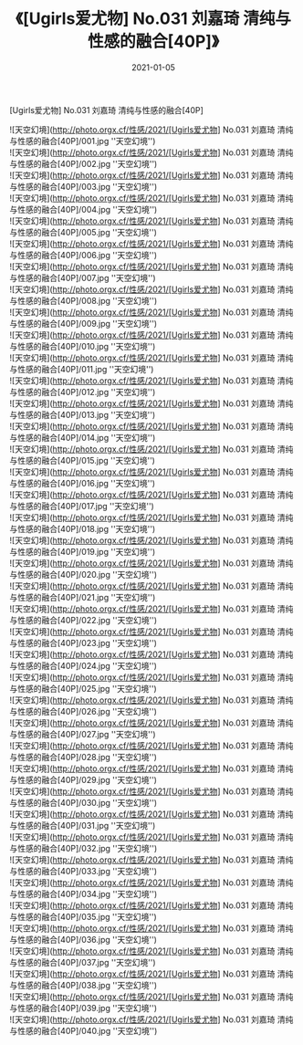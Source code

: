 ﻿---
layout: post
title:  《[Ugirls爱尤物] No.031 刘嘉琦 清纯与性感的融合[40P]》
date:   2021-01-05
img: http://photo.orgx.cf/性感/2021/[Ugirls爱尤物] No.031 刘嘉琦 清纯与性感的融合[40P]/000.jpg
categories: [美女, 性感, 泳衣]
---

[Ugirls爱尤物] No.031 刘嘉琦 清纯与性感的融合[40P]



![天空幻境](http://photo.orgx.cf/性感/2021/[Ugirls爱尤物] No.031 刘嘉琦 清纯与性感的融合[40P]/001.jpg ''天空幻境'') <br>
![天空幻境](http://photo.orgx.cf/性感/2021/[Ugirls爱尤物] No.031 刘嘉琦 清纯与性感的融合[40P]/002.jpg ''天空幻境'') <br>
![天空幻境](http://photo.orgx.cf/性感/2021/[Ugirls爱尤物] No.031 刘嘉琦 清纯与性感的融合[40P]/003.jpg ''天空幻境'') <br>
![天空幻境](http://photo.orgx.cf/性感/2021/[Ugirls爱尤物] No.031 刘嘉琦 清纯与性感的融合[40P]/004.jpg ''天空幻境'') <br>
![天空幻境](http://photo.orgx.cf/性感/2021/[Ugirls爱尤物] No.031 刘嘉琦 清纯与性感的融合[40P]/005.jpg ''天空幻境'') <br>
![天空幻境](http://photo.orgx.cf/性感/2021/[Ugirls爱尤物] No.031 刘嘉琦 清纯与性感的融合[40P]/006.jpg ''天空幻境'') <br>
![天空幻境](http://photo.orgx.cf/性感/2021/[Ugirls爱尤物] No.031 刘嘉琦 清纯与性感的融合[40P]/007.jpg ''天空幻境'') <br>
![天空幻境](http://photo.orgx.cf/性感/2021/[Ugirls爱尤物] No.031 刘嘉琦 清纯与性感的融合[40P]/008.jpg ''天空幻境'') <br>
![天空幻境](http://photo.orgx.cf/性感/2021/[Ugirls爱尤物] No.031 刘嘉琦 清纯与性感的融合[40P]/009.jpg ''天空幻境'') <br>
![天空幻境](http://photo.orgx.cf/性感/2021/[Ugirls爱尤物] No.031 刘嘉琦 清纯与性感的融合[40P]/010.jpg ''天空幻境'') <br>
![天空幻境](http://photo.orgx.cf/性感/2021/[Ugirls爱尤物] No.031 刘嘉琦 清纯与性感的融合[40P]/011.jpg ''天空幻境'') <br>
![天空幻境](http://photo.orgx.cf/性感/2021/[Ugirls爱尤物] No.031 刘嘉琦 清纯与性感的融合[40P]/012.jpg ''天空幻境'') <br>
![天空幻境](http://photo.orgx.cf/性感/2021/[Ugirls爱尤物] No.031 刘嘉琦 清纯与性感的融合[40P]/013.jpg ''天空幻境'') <br>
![天空幻境](http://photo.orgx.cf/性感/2021/[Ugirls爱尤物] No.031 刘嘉琦 清纯与性感的融合[40P]/014.jpg ''天空幻境'') <br>
![天空幻境](http://photo.orgx.cf/性感/2021/[Ugirls爱尤物] No.031 刘嘉琦 清纯与性感的融合[40P]/015.jpg ''天空幻境'') <br>
![天空幻境](http://photo.orgx.cf/性感/2021/[Ugirls爱尤物] No.031 刘嘉琦 清纯与性感的融合[40P]/016.jpg ''天空幻境'') <br>
![天空幻境](http://photo.orgx.cf/性感/2021/[Ugirls爱尤物] No.031 刘嘉琦 清纯与性感的融合[40P]/017.jpg ''天空幻境'') <br>
![天空幻境](http://photo.orgx.cf/性感/2021/[Ugirls爱尤物] No.031 刘嘉琦 清纯与性感的融合[40P]/018.jpg ''天空幻境'') <br>
![天空幻境](http://photo.orgx.cf/性感/2021/[Ugirls爱尤物] No.031 刘嘉琦 清纯与性感的融合[40P]/019.jpg ''天空幻境'') <br>
![天空幻境](http://photo.orgx.cf/性感/2021/[Ugirls爱尤物] No.031 刘嘉琦 清纯与性感的融合[40P]/020.jpg ''天空幻境'') <br>
![天空幻境](http://photo.orgx.cf/性感/2021/[Ugirls爱尤物] No.031 刘嘉琦 清纯与性感的融合[40P]/021.jpg ''天空幻境'') <br>
![天空幻境](http://photo.orgx.cf/性感/2021/[Ugirls爱尤物] No.031 刘嘉琦 清纯与性感的融合[40P]/022.jpg ''天空幻境'') <br>
![天空幻境](http://photo.orgx.cf/性感/2021/[Ugirls爱尤物] No.031 刘嘉琦 清纯与性感的融合[40P]/023.jpg ''天空幻境'') <br>
![天空幻境](http://photo.orgx.cf/性感/2021/[Ugirls爱尤物] No.031 刘嘉琦 清纯与性感的融合[40P]/024.jpg ''天空幻境'') <br>
![天空幻境](http://photo.orgx.cf/性感/2021/[Ugirls爱尤物] No.031 刘嘉琦 清纯与性感的融合[40P]/025.jpg ''天空幻境'') <br>
![天空幻境](http://photo.orgx.cf/性感/2021/[Ugirls爱尤物] No.031 刘嘉琦 清纯与性感的融合[40P]/026.jpg ''天空幻境'') <br>
![天空幻境](http://photo.orgx.cf/性感/2021/[Ugirls爱尤物] No.031 刘嘉琦 清纯与性感的融合[40P]/027.jpg ''天空幻境'') <br>
![天空幻境](http://photo.orgx.cf/性感/2021/[Ugirls爱尤物] No.031 刘嘉琦 清纯与性感的融合[40P]/028.jpg ''天空幻境'') <br>
![天空幻境](http://photo.orgx.cf/性感/2021/[Ugirls爱尤物] No.031 刘嘉琦 清纯与性感的融合[40P]/029.jpg ''天空幻境'') <br>
![天空幻境](http://photo.orgx.cf/性感/2021/[Ugirls爱尤物] No.031 刘嘉琦 清纯与性感的融合[40P]/030.jpg ''天空幻境'') <br>
![天空幻境](http://photo.orgx.cf/性感/2021/[Ugirls爱尤物] No.031 刘嘉琦 清纯与性感的融合[40P]/031.jpg ''天空幻境'') <br>
![天空幻境](http://photo.orgx.cf/性感/2021/[Ugirls爱尤物] No.031 刘嘉琦 清纯与性感的融合[40P]/032.jpg ''天空幻境'') <br>
![天空幻境](http://photo.orgx.cf/性感/2021/[Ugirls爱尤物] No.031 刘嘉琦 清纯与性感的融合[40P]/033.jpg ''天空幻境'') <br>
![天空幻境](http://photo.orgx.cf/性感/2021/[Ugirls爱尤物] No.031 刘嘉琦 清纯与性感的融合[40P]/034.jpg ''天空幻境'') <br>
![天空幻境](http://photo.orgx.cf/性感/2021/[Ugirls爱尤物] No.031 刘嘉琦 清纯与性感的融合[40P]/035.jpg ''天空幻境'') <br>
![天空幻境](http://photo.orgx.cf/性感/2021/[Ugirls爱尤物] No.031 刘嘉琦 清纯与性感的融合[40P]/036.jpg ''天空幻境'') <br>
![天空幻境](http://photo.orgx.cf/性感/2021/[Ugirls爱尤物] No.031 刘嘉琦 清纯与性感的融合[40P]/037.jpg ''天空幻境'') <br>
![天空幻境](http://photo.orgx.cf/性感/2021/[Ugirls爱尤物] No.031 刘嘉琦 清纯与性感的融合[40P]/038.jpg ''天空幻境'') <br>
![天空幻境](http://photo.orgx.cf/性感/2021/[Ugirls爱尤物] No.031 刘嘉琦 清纯与性感的融合[40P]/039.jpg ''天空幻境'') <br>
![天空幻境](http://photo.orgx.cf/性感/2021/[Ugirls爱尤物] No.031 刘嘉琦 清纯与性感的融合[40P]/040.jpg ''天空幻境'') <br>
